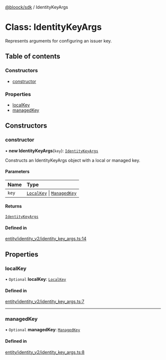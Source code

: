 [@bloock/sdk](../index.md) / IdentityKeyArgs

# Class: IdentityKeyArgs

Represents arguments for configuring an issuer key.

## Table of contents

### Constructors

- [constructor](IdentityKeyArgs.md#constructor)

### Properties

- [localKey](IdentityKeyArgs.md#localkey)
- [managedKey](IdentityKeyArgs.md#managedkey)

## Constructors

### constructor

• **new IdentityKeyArgs**(`key`): [`IdentityKeyArgs`](IdentityKeyArgs.md)

Constructs an IdentityKeyArgs object with a local or managed key.

#### Parameters

| Name | Type |
| :------ | :------ |
| `key` | [`LocalKey`](LocalKey.md) \| [`ManagedKey`](ManagedKey.md) |

#### Returns

[`IdentityKeyArgs`](IdentityKeyArgs.md)

#### Defined in

[entity/identity_v2/identity_key_args.ts:14](https://github.com/bloock/bloock-sdk/blob/6fda345/languages/js/src/entity/identity_v2/identity_key_args.ts#L14)

## Properties

### localKey

• `Optional` **localKey**: [`LocalKey`](LocalKey.md)

#### Defined in

[entity/identity_v2/identity_key_args.ts:7](https://github.com/bloock/bloock-sdk/blob/6fda345/languages/js/src/entity/identity_v2/identity_key_args.ts#L7)

___

### managedKey

• `Optional` **managedKey**: [`ManagedKey`](ManagedKey.md)

#### Defined in

[entity/identity_v2/identity_key_args.ts:8](https://github.com/bloock/bloock-sdk/blob/6fda345/languages/js/src/entity/identity_v2/identity_key_args.ts#L8)
